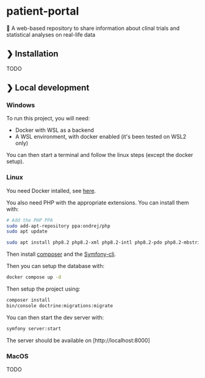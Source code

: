 # patient-portal

🔭 A web-based repository to share information about clinal trials and statistical analyses on real-life data

## ❯ Installation

TODO

## ❯ Local development

### Windows

To run this project, you will need:

* Docker with WSL as a backend
* A WSL environment, with docker enabled (it's been tested on WSL2 only)

You can then start a terminal and follow the linux steps (except the docker setup).

### Linux

You need Docker intalled, see [here](https://docs.docker.com/engine/install/ubuntu/).

You also need PHP with the appropriate extensions. You can install them with:

```bash
# Add the PHP PPA
sudo add-apt-repository ppa:ondrej/php
sudo apt update

sudo apt install php8.2 php8.2-xml php8.2-intl php8.2-pdo php8.2-mbstring php8.2-pgsql php8.2-curl php8.2-zip
```

Then install [composer](https://getcomposer.org/download/) and the [Symfony-cli](https://symfony.com/download).

Then you can setup the database with:

```bash
docker compose up -d
```

Then setup the project using:

```bash
composer install
bin/console doctrine:migrations:migrate
```

You can then start the dev server with:

```bash
symfony server:start
```

The server should be available on [http://localhost:8000]

### MacOS

TODO
